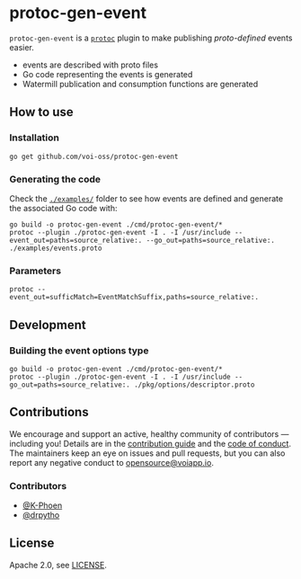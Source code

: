 # protoc-gen-event

`protoc-gen-event` is a [`protoc`](https://grpc.io/docs/protoc-installation/) plugin to make publishing *proto-defined*
events easier. 

* events are described with proto files
* Go code representing the events is generated
* Watermill publication and consumption functions are generated 

## How to use

### Installation

`go get github.com/voi-oss/protoc-gen-event`

### Generating the code

Check the [`./examples/`](./examples) folder to see how events are defined and generate the associated Go code with:

```
go build -o protoc-gen-event ./cmd/protoc-gen-event/*
protoc --plugin ./protoc-gen-event -I . -I /usr/include --event_out=paths=source_relative:. --go_out=paths=source_relative:. ./examples/events.proto
```

### Parameters
`protoc --event_out=sufficMatch=EventMatchSuffix,paths=source_relative:.`

## Development

### Building the event options type

```
go build -o protoc-gen-event ./cmd/protoc-gen-event/*
protoc --plugin ./protoc-gen-event -I . -I /usr/include --go_out=paths=source_relative:. ./pkg/options/descriptor.proto
```

## Contributions

We encourage and support an active, healthy community of contributors &mdash;
including you! Details are in the [contribution guide](CONTRIBUTING.md) and
the [code of conduct](CODE_OF_CONDUCT.md). The maintainers keep an eye on
issues and pull requests, but you can also report any negative conduct to
opensource@voiapp.io.

### Contributors

- [@K-Phoen](https://github.com/K-Phoen)
- [@drpytho](https://github.com/drpytho)

## License

Apache 2.0, see [LICENSE](LICENSE).